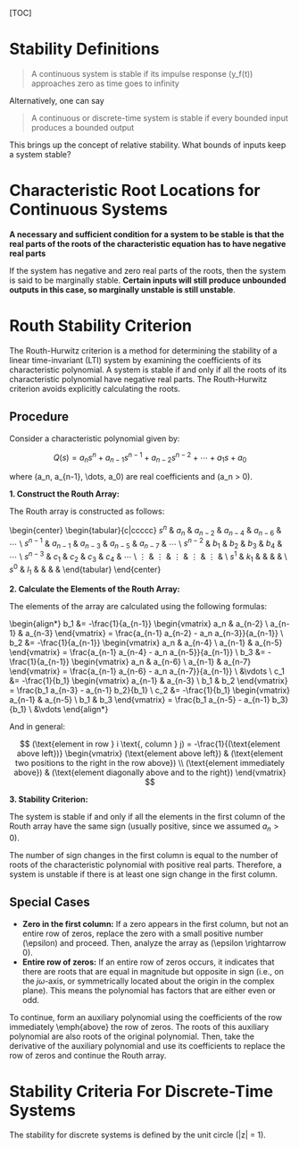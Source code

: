[TOC]

# Stability Definitions
> A continuous system is stable if its impulse response \(y_f(t)\) approaches zero as time goes to infinity

Alternatively, one can say

> A continuous or discrete-time system is stable if every bounded input produces a bounded output

This brings up the concept of relative stability. What bounds of inputs keep a system stable?

# Characteristic Root Locations for Continuous Systems
**A necessary and sufficient condition for a system to be stable is that the real parts of the roots of the characteristic equation has to have negative real parts**

If the system has negative and zero real parts of the roots, then the system is said to be marginally stable. **Certain inputs will still produce unbounded outputs in this case, so marginally unstable is still unstable**.

# Routh Stability Criterion
The Routh-Hurwitz criterion is a method for determining the stability of a linear time-invariant (LTI) system by examining the coefficients of its characteristic polynomial.  A system is stable if and only if all the roots of its characteristic polynomial have negative real parts.  The Routh-Hurwitz criterion avoids explicitly calculating the roots.

## Procedure

Consider a characteristic polynomial given by:

$$
Q(s) = a_n s^n + a_{n-1} s^{n-1} + a_{n-2} s^{n-2} + \cdots + a_1 s + a_0
$$

where \(a_n, a_{n-1}, \dots, a_0\) are real coefficients and \(a_n > 0\).

**1. Construct the Routh Array:**

The Routh array is constructed as follows:

\begin{center}
\begin{tabular}{c|ccccc}
$s^n$     & $a_n$     & $a_{n-2}$ & $a_{n-4}$ & $a_{n-6}$ & $\cdots$ \\
$s^{n-1}$ & $a_{n-1}$ & $a_{n-3}$ & $a_{n-5}$ & $a_{n-7}$ & $\cdots$ \\
$s^{n-2}$ & $b_1$     & $b_2$     & $b_3$     & $b_4$     & $\cdots$ \\
$s^{n-3}$ & $c_1$     & $c_2$     & $c_3$     & $c_4$     & $\cdots$ \\
$\vdots$  & $\vdots$  & $\vdots$  & $\vdots$  & $\vdots$  &         \\
$s^1$     & $k_1$     &           &           &           &         \\
$s^0$     & $l_1$     &           &           &           &
\end{tabular}
\end{center}

**2. Calculate the Elements of the Routh Array:**

The elements of the array are calculated using the following formulas:

\begin{align*}
b_1 &= -\frac{1}{a_{n-1}} \begin{vmatrix} a_n     & a_{n-2} \\ a_{n-1} & a_{n-3} \end{vmatrix} = \frac{a_{n-1} a_{n-2} - a_n a_{n-3}}{a_{n-1}} \\
b_2 &= -\frac{1}{a_{n-1}} \begin{vmatrix} a_n     & a_{n-4} \\ a_{n-1} & a_{n-5} \end{vmatrix} = \frac{a_{n-1} a_{n-4} - a_n a_{n-5}}{a_{n-1}} \\
b_3 &= -\frac{1}{a_{n-1}} \begin{vmatrix} a_n     & a_{n-6} \\ a_{n-1} & a_{n-7} \end{vmatrix} = \frac{a_{n-1} a_{n-6} - a_n a_{n-7}}{a_{n-1}} \\
&\vdots \\
c_1 &= -\frac{1}{b_1} \begin{vmatrix} a_{n-1} & a_{n-3} \\ b_1     & b_2     \end{vmatrix} = \frac{b_1 a_{n-3} - a_{n-1} b_2}{b_1} \\
c_2 &= -\frac{1}{b_1} \begin{vmatrix} a_{n-1} & a_{n-5} \\ b_1     & b_3     \end{vmatrix} = \frac{b_1 a_{n-5} - a_{n-1} b_3}{b_1} \\
&\vdots
\end{align*}

And in general:

$$
(\text{element in row } i \text{, column } j) = -\frac{1}{(\text{element above left})} \begin{vmatrix} (\text{element above left}) & (\text{element two positions to the right in the row above}) \\ (\text{element immediately above}) & (\text{element diagonally above and to the right}) \end{vmatrix}
$$

**3. Stability Criterion:**

The system is stable if and only if all the elements in the first column of the Routh array have the same sign (usually positive, since we assumed $a_n > 0$).

The number of sign changes in the first column is equal to the number of roots of the characteristic polynomial with positive real parts.  Therefore, a system is unstable if there is at least one sign change in the first column.

## Special Cases

- **Zero in the first column:** If a zero appears in the first column, but not an entire row of zeros, replace the zero with a small positive number \(\epsilon\) and proceed. Then, analyze the array as \(\epsilon \rightarrow 0\).
- **Entire row of zeros:** If an entire row of zeros occurs, it indicates that there are roots that are equal in magnitude but opposite in sign (i.e., on the $j\omega$-axis, or symmetrically located about the origin in the complex plane).  This means the polynomial has factors that are either even or odd.

To continue, form an auxiliary polynomial using the coefficients of the row immediately \emph{above} the row of zeros. The roots of this auxiliary polynomial are also roots of the original polynomial.  Then, take the derivative of the auxiliary polynomial and use its coefficients to replace the row of zeros and continue the Routh array.

# Stability Criteria For Discrete-Time Systems
The stability for discrete systems is defined by the unit circle \(|z| = 1\). 
